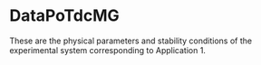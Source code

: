 # DataPoTdcMG
These are the physical parameters and stability conditions of the experimental system corresponding to Application 1.
